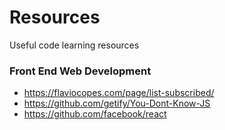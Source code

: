 # Resources
Useful code learning resources

### Front End Web Development
- https://flaviocopes.com/page/list-subscribed/
- https://github.com/getify/You-Dont-Know-JS
- https://github.com/facebook/react
